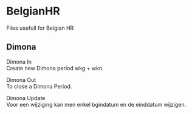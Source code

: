 # BelgianHR
Files usefull for Belgian HR

## Dimona
Dimona In  
Create new Dimona period wkg + wkn.

Dimona Out  
To close a Dimona Period.

Dimona Update  
Voor een wijziging kan men enkel bgindatum en de einddatum wijzigen.

